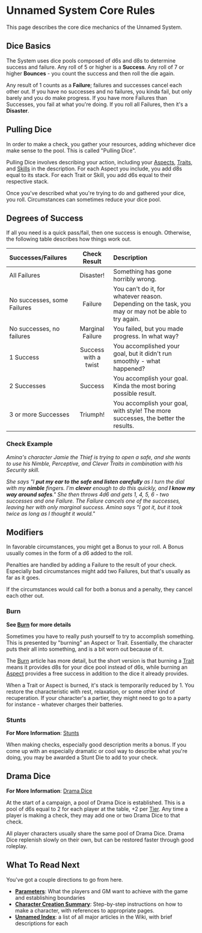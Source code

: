 # Unnamed System Core Rules

This page describes the core dice mechanics of the Unnamed System.

## Dice Basics

The System uses dice pools composed of d6s and d8s to determine success and failure. Any roll of 5 or higher is a **Success**. Any roll of 7 or higher **Bounces** - you count the success and then roll the die again.

Any result of 1 counts as a **Failure**; failures and successes cancel each other out. If you have no successes and no failures, you kinda fail, but only barely and you do make progress. If you have more Failures than Successes, you fail at what you're doing. If you roll all Failures, then it's a **Disaster**.

## Pulling Dice

In order to make a check, you gather your resources, adding whichever dice make sense to the pool. This is called "Pulling Dice".

Pulling Dice involves describing your action, including your [Aspects](Aspects.md), [Traits](Traits.md), and [Skills](Skills.md) in the description. For each Aspect you include, you add d8s equal to its stack. For each Trait or Skill, you add d6s equal to their respective stack.

Once you've described what you're trying to do and gathered your dice, you roll. Circumstances can sometimes reduce your dice pool.

## Degrees of Success

If all you need is a quick pass/fail, then one success is enough. Otherwise, the following table describes how things work out.

| Successes/Failures | Check Result | Description |
| :------------------- | :-------------------: | :-------------------------------------------- |
| All Failures | Disaster! | Something has gone horribly wrong. |
| No successes, some Failures | Failure | You can't do it, for whatever reason. Depending on the task, you may or may not be able to try again. |
|  No successes, no failures  | Marginal Failure | You failed, but you made progress. In what way? |
| 1 Success | Success with a twist | You accomplished your goal, but it didn't run smoothly - what happened? |
| 2 Successes | Success | You accomplish your goal. Kinda the most boring possible result. |
| 3 or more Successes | Triumph! | You accomplish your goal, with style! The more successes, the better the results. |

### Check Example

*Amina's character Jamie the Thief is trying to open a safe, and she wants to use his Nimble, Perceptive, and Clever Traits in combination with his Security skill.*

*She says "I **put my ear to the safe and listen carefully** as I turn the dial with my **nimble** fingers. I'm **clever** enough to do this quickly, and **I know my way around safes**." She then throws 4d6 and gets 1, 4, 5, 6 - two successes and one Failure. The Failure cancels one of the successes, leaving her with only marginal success. Amina says "I got it, but it took twice as long as I thought it would."*

## Modifiers

In favorable circumstances, you might get a Bonus to your roll. A Bonus usually comes in the form of a d6 added to the roll.

Penalties are handled by adding a Failure to the result of your check. Especially bad circumstances might add two Failures, but that's usually as far as it goes.

If the circumstances would call for both a bonus and a penalty, they cancel each other out.

### Burn

**See [Burn](Burn.md) for more details**

Sometimes you have to really push yourself to try to accomplish something. This is presented by "burning" an Aspect or Trait. Essentially, the character puts their all into something, and is a bit worn out because of it.

The [Burn](Burn.md) article has more detail, but the short version is that burning a [Trait](Traits.md) means it provides d8s for your dice pool instead of d6s, while burning an [Aspect](Aspects.md) provides a free success in addition to the dice it already provides.

When a Trait or Aspect is burned, it's stack is temporarily reduced by 1. You restore the characteristic with rest, relaxation, or some other kind of recuperation. If your character's a partier, they might need to go to a party for instance - whatever charges their batteries.

### Stunts

**For More Information**: [Stunts](Stunts.md)

When making checks, especially good description merits a bonus. If you come up with an especially dramatic or cool way to describe what you're doing, you may be awarded a Stunt Die to add to your check.

## Drama Dice

**For More Information**: [Drama Dice](DramaDice.md)

At the start of a campaign, a pool of Drama Dice is established. This is a pool of d6s equal to 2 for each player at the table, +2 per [Tier](Advancement.md). Any time a player is making a check, they may add one or two Drama Dice to that check.

All player characters usually share the same pool of Drama Dice. Drama Dice replenish slowly on their own, but can be restored faster through good roleplay.

## What To Read Next

You've got a couple directions to go from here.

- **[Parameters](Parameters.md)**: What the players and GM want to achieve with the game and establishing boundaries
- **[Character Creation Summary](CCSummary.md)**: Step-by-step instructions on how to make a character, with references to appropriate pages.
- **[Unnamed Index](UnnamedIndex.md)**: a list of all major articles in the Wiki, with brief descriptions for each
